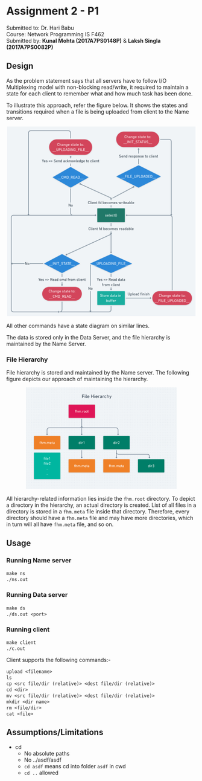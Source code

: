 # Assignment 2 - P1

Submitted to: Dr. Hari Babu\
Course: Network Programming IS F462\
Submitted by: **Kunal Mohta (2017A7PS0148P)** & **Laksh Singla (2017A7PS0082P)**

## Design
As the problem statement says that all servers have to follow I/O Multiplexing model with non-blocking read/write, it required to maintain a state for each client to remember what and how much task has been done.

To illustrate this approach, refer the figure below. It shows the states and transitions required when a file is being uploaded from client to the Name server.

<center>
<img src = "./pdf/iomultiplex.png" width = "500">
</center>

All other commands have a state diagram on similar lines.

The data is stored only in the Data Server, and the file hierarchy is maintained by the Name Server.

### File Hierarchy

File hierarchy is stored and maintained by the Name server. The following figure depicts our approach of maintaining the hierarchy.

<center>
<img src = "./pdf/fh.png" width = "400">
</center>

All hierarchy-related information lies inside the `fhm.root` directory. To depict a directory in the hierarchy, an actual directory is created. List of all files in a directory is stored in a `fhm.meta` file inside that directory. Therefore, every directory should have a `fhm.meta` file and may have more directories, which in turn will all have `fhm.meta` file, and so on.

## Usage

### Running Name server
```
make ns
./ns.out
```

### Running Data server
```
make ds
./ds.out <port>
```

### Running client
```
make client
./c.out
```

Client supports the following commands:-
```
upload <filename>
ls
cp <src file/dir (relative)> <dest file/dir (relative)>
cd <dir>
mv <src file/dir (relative)> <dest file/dir (relative)>
mkdir <dir name>
rm <file/dir>
cat <file>
```


## Assumptions/Limitations

- cd
	- No absolute paths
	- No ../asdf/asdf
	- `cd asdf` means cd into folder `asdf` in cwd
	- `cd ..` allowed
